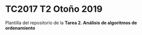 # TC2017 T2 Otoño 2019

Plantilla del repositorio de la **Tarea 2. Análisis de algoritmos de ordenamiento**

